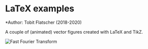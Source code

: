 # LaTeX examples

*Author: Tobit Flatscher (2018-2020)

A couple of (animated) vector figures created with LaTeX and TikZ.

![Fast Fourier Transform](https://i.stack.imgur.com/xGYxh.jpg)
